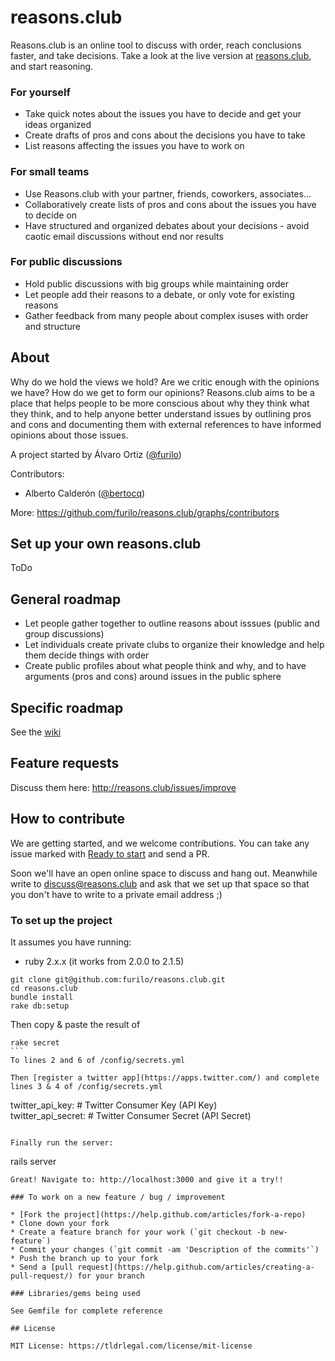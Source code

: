 # reasons.club

Reasons.club is an online tool to discuss with order, reach conclusions faster, and take decisions. Take a look at the live version at [reasons.club](reasons.club), and start reasoning.

### For yourself

* Take quick notes about the issues you have to decide and get your ideas organized
* Create drafts of pros and cons about the decisions you have to take
* List reasons affecting the issues you have to work on
 
### For small teams

* Use Reasons.club with your partner, friends, coworkers, associates...
* Collaboratively create lists of pros and cons about the issues you have to decide on
* Have structured and organized debates about your decisions - avoid caotic email discussions without end nor results
 
### For public discussions

* Hold public discussions with big groups while maintaining order
* Let people add their reasons to a debate, or only vote for existing reasons
* Gather feedback from many people about complex isuses with order and structure

## About 

Why do we hold the views we hold? Are we critic enough with the opinions we have? How do we get to form our opinions? Reasons.club aims to be a place that helps people to be more conscious about why they think what they think, and to help anyone better understand issues by outlining pros and cons and documenting them with external references to have informed opinions about those issues. 

A project started by Álvaro Ortiz ([@furilo](twitter.com/furilo))

Contributors:

* Alberto Calderón ([@bertocq](twitter.com/bertocq))

More: https://github.com/furilo/reasons.club/graphs/contributors

## Set up your own reasons.club

ToDo

## General roadmap

* Let people gather together to outline reasons about isssues (public and group discussions)
* Let individuals create private clubs to organize their knowledge and help them decide things with order
* Create public profiles about what people think and why, and to have arguments (pros and cons) around issues in the public sphere

## Specific roadmap

See the [wiki](https://github.com/furilo/reasons.club/wiki)

## Feature requests

Discuss them here: http://reasons.club/issues/improve

## How to contribute

We are getting started, and we welcome contributions. You can take any issue marked with [Ready to start](https://github.com/furilo/reasons.club/labels/2%20-%20Ready%20to%20start) and send a PR. 

Soon we'll have an open online space to discuss and hang out. Meanwhile write to discuss@reasons.club and ask that we set up that space so that you don't have to write to a private email address ;) 

### To set up the project

It assumes you have running:

* ruby 2.x.x (it works from 2.0.0 to 2.1.5)

```
git clone git@github.com:furilo/reasons.club.git
cd reasons.club
bundle install
rake db:setup
```

Then copy & paste the result of 
````
rake secret
```
To lines 2 and 6 of /config/secrets.yml

Then [register a twitter app](https://apps.twitter.com/) and complete lines 3 & 4 of /config/secrets.yml
````
twitter_api_key: # Twitter Consumer Key (API Key)  
twitter_api_secret: # Twitter Consumer Secret (API Secret)
```

Finally run the server:
```
rails server
```
Great! Navigate to: http://localhost:3000 and give it a try!!

### To work on a new feature / bug / improvement

* [Fork the project](https://help.github.com/articles/fork-a-repo)
* Clone down your fork
* Create a feature branch for your work (`git checkout -b new-feature`)
* Commit your changes (`git commit -am 'Description of the commits'`)
* Push the branch up to your fork
* Send a [pull request](https://help.github.com/articles/creating-a-pull-request/) for your branch

### Libraries/gems being used

See Gemfile for complete reference

## License 

MIT License: https://tldrlegal.com/license/mit-license
